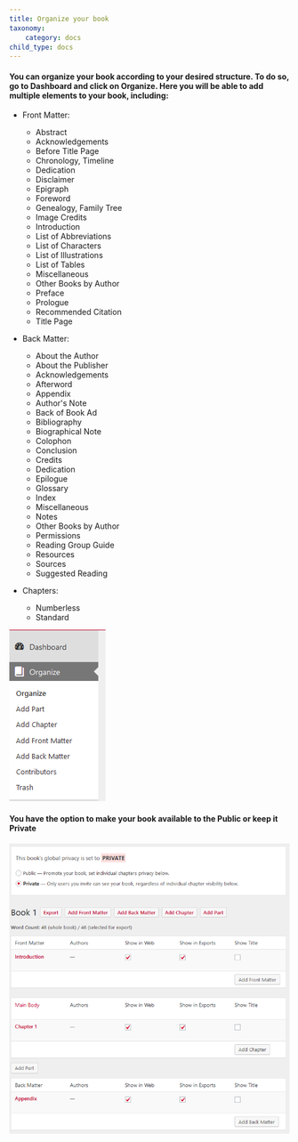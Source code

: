 ```yaml
---
title: Organize your book
taxonomy:
    category: docs
child_type: docs
---
```


#### You can organize your book according to your desired structure. To do so, go to **Dashboard** and click on **Organize**. Here you will be able to add multiple elements to your book, including:

- Front Matter:
  - Abstract
  - Acknowledgements
  - Before Title Page
  - Chronology, Timeline
  - Dedication
  - Disclaimer
  - Epigraph
  - Foreword
  - Genealogy, Family Tree
  - Image Credits
  - Introduction
  - List of Abbreviations
  - List of Characters
  - List of Illustrations
  - List of Tables
  - Miscellaneous
  - Other Books by Author
  - Preface
  - Prologue
  - Recommended Citation
  - Title Page

- Back Matter:
  - About the Author
  - About the Publisher
  - Acknowledgements
  - Afterword
  - Appendix
  - Author's Note
  - Back of Book Ad
  - Bibliography
  - Biographical Note
  - Colophon
  - Conclusion
  - Credits
  - Dedication
  - Epilogue
  - Glossary
  - Index
  - Miscellaneous
  - Notes
  - Other Books by Author
  - Permissions
  - Reading Group Guide
  - Resources
  - Sources
  - Suggested Reading


- Chapters:
  - Numberless
  - Standard

![](pressbooks-organize.PNG)


#### You have the option to make your book available to the **Public** or keep it **Private**

![](pressbooks-organize-2.PNG)
